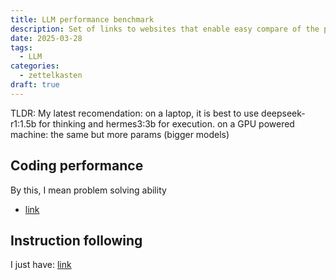 ```yaml
---
title: LLM performance benchmark
description: Set of links to websites that enable easy compare of the performance of the models
date: 2025-03-28
tags:
  - LLM
categories:
  - zettelkasten
draft: true
---
```


TLDR: My latest recomendation:
on a laptop, it is best to use deepseek-r1:1.5b for thinking and hermes3:3b for execution.
on a GPU powered machine: the same but more params (bigger models)

## Coding performance

By this, I mean problem solving ability

- [link](https://www.prollm.ai/leaderboard/stack-eval?type=conceptual,debugging,implementation,optimization&level=advanced,beginner,intermediate&tag=python)

## Instruction following

I just have: [link](https://www.reddit.com/r/LocalLLaMA/comments/1hd2eh2/best_model_for_instruction_following_to_date/)
